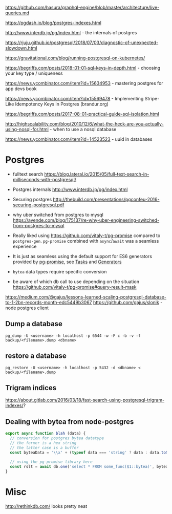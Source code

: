 https://github.com/hasura/graphql-engine/blob/master/architecture/live-queries.md

https://pgdash.io/blog/postgres-indexes.html

http://www.interdb.jp/pg/index.html - the internals of postgres

https://rjuju.github.io/postgresql/2018/07/03/diagnostic-of-unexpected-slowdown.html

https://gravitational.com/blog/running-postgresql-on-kubernetes/

https://begriffs.com/posts/2018-01-01-sql-keys-in-depth.html - choosing your key type / uniqueness

https://news.ycombinator.com/item?id=15634953 - mastering postgres for app devs book

https://news.ycombinator.com/item?id=15569478 - Implementing Stripe-Like Idempotency Keys in Postgres (brandur.org)

https://begriffs.com/posts/2017-08-01-practical-guide-sql-isolation.html

http://highscalability.com/blog/2010/12/6/what-the-heck-are-you-actually-using-nosql-for.html - when to use a nosql database

https://news.ycombinator.com/item?id=14523523 - uuid in databases

# Postgres

- fulltext search https://blog.lateral.io/2015/05/full-text-search-in-milliseconds-with-postgresql/

- Postgres internals http://www.interdb.jp/pg/index.html

- Securing postgres http://thebuild.com/presentations/pgconfeu-2016-securing-postgresql.pdf

- why uber switched from postgres to mysql https://ayende.com/blog/175137/re-why-uber-engineering-switched-from-postgres-to-mysql

- Really liked using https://github.com/vitaly-t/pg-promise compared to `postgres-gen`. `pg-promise` combined with `async`/`await` was a seamless experience
- It is just as seamless using the default support for ES6 generators provided by [pg-promise](https://github.com/vitaly-t/pg-promise), see [Tasks](https://github.com/vitaly-t/pg-promise/wiki/Learn-by-Example#tasks) and [Generators](https://github.com/vitaly-t/pg-promise#generators)
- `bytea` data types require specific conversion
- be aware of which db call to use depending on the situation https://github.com/vitaly-t/pg-promise#query-result-mask

https://medium.com/@gajus/lessons-learned-scaling-postgresql-database-to-1-2bn-records-month-edc5449b3067
https://github.com/gajus/slonik - node postgres client 

## Dump a database

`pg_dump -U <username> -h localhost -p 6544 -w -F c -b -v -f backup/<filename>.dump <dbname>`
  
## restore a database

`pg_restore -U <username> -h localhost -p 5432 -d <dbname> < backup/<filename>.dump`

## Trigram indices

https://about.gitlab.com/2016/03/18/fast-search-using-postgresql-trigram-indexes/?

## Dealing with bytea from node-postgres

```js
export async function blah (data) {
  // conversion for postgres bytea datatype
  // the former is a hex string
  // the latter case is a buffer
  const byteaData = '\\x' + (typeof data === 'string' ? data : data.toString('hex'))
  
  // using the pg-promise library here
  const rslt = await db.one('select * FROM some_func($1::bytea)', byteaData)
}
```

# Misc

http://rethinkdb.com/ looks pretty neat
